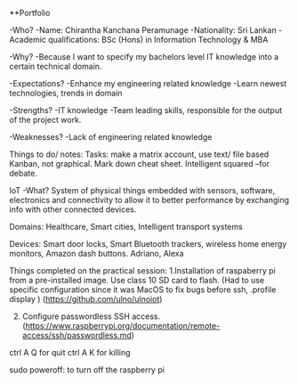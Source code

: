 **Portfolio


-Who?
-Name: Chirantha Kanchana Peramunage
-Nationality: Sri Lankan 
-Academic qualifications: BSc (Hons) in Information Technology & MBA

-Why? 
-Because I want to specify my bachelors level IT knowledge into a certain technical domain.

-Expectations?
-Enhance my engineering related knowledge 
-Learn newest technologies, trends in domain 

-Strengths?
-IT knowledge 
-Team leading skills, responsible for the output of the project work. 

-Weaknesses?
-Lack of engineering related knowledge


Things to do/ notes: 
Tasks: make a matrix account,
use text/ file based Kanban, not graphical. 
Mark down cheat sheet. 
Intelligent squared –for debate.

IoT
-What? System of physical things embedded with sensors, software, electronics and connectivity to allow it to better performance by exchanging info with other connected devices. 

Domains: Healthcare, Smart cities, Intelligent transport systems

Devices: Smart door locks, Smart Bluetooth trackers, wireless home energy monitors, Amazon dash buttons. Adriano, Alexa  

Things completed on the practical session:
1.Installation of raspaberry pi from a pre-installed image. Use class 10 SD card to flash. 
(Had to use specific configuration since it was MacOS to fix bugs before ssh,
.profile
display
)
(https://github.com/ulno/ulnoiot)

2. Configure passwordless SSH access. 
(https://www.raspberrypi.org/documentation/remote-access/ssh/passwordless.md) 

ctrl A Q for quit
ctrl A K for killing


sudo poweroff: to turn off the raspberry pi

